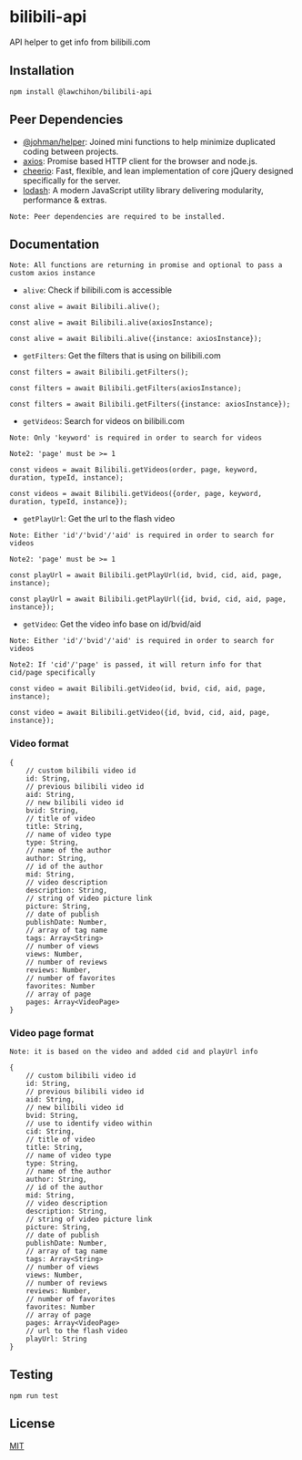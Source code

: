 # bilibili-api
API helper to get info from bilibili.com


## Installation

```
npm install @lawchihon/bilibili-api
```

## Peer Dependencies
- [@johman/helper](https://www.npmjs.com/package/@johman/helper): Joined mini functions to help minimize duplicated coding between projects.
- [axios](https://github.com/axios/axios): Promise based HTTP client for the browser and node.js.
- [cheerio](https://github.com/cheeriojs/cheerio): Fast, flexible, and lean implementation of core jQuery designed specifically for the server.
- [lodash](https://github.com/lodash/lodash): A modern JavaScript utility library delivering modularity, performance & extras.

`Note: Peer dependencies are required to be installed.`

## Documentation
`Note: All functions are returning in promise and optional to pass a custom axios instance`

- `alive`: Check if bilibili.com is accessible

```
const alive = await Bilibili.alive();
```

```
const alive = await Bilibili.alive(axiosInstance);
```

```
const alive = await Bilibili.alive({instance: axiosInstance});
```

- `getFilters`: Get the filters that is using on bilibili.com

```
const filters = await Bilibili.getFilters();
```

```
const filters = await Bilibili.getFilters(axiosInstance);
```

```
const filters = await Bilibili.getFilters({instance: axiosInstance});
```

- `getVideos`: Search for videos on bilibili.com

`Note: Only 'keyword' is required in order to search for videos`

`Note2: 'page' must be >= 1`

```
const videos = await Bilibili.getVideos(order, page, keyword, duration, typeId, instance);
```

```
const videos = await Bilibili.getVideos({order, page, keyword, duration, typeId, instance});
```

- `getPlayUrl`: Get the url to the flash video

`Note: Either 'id'/'bvid'/'aid' is required in order to search for videos`

`Note2: 'page' must be >= 1`

```
const playUrl = await Bilibili.getPlayUrl(id, bvid, cid, aid, page, instance);
```

```
const playUrl = await Bilibili.getPlayUrl({id, bvid, cid, aid, page, instance});
```

- `getVideo`: Get the video info base on id/bvid/aid

`Note: Either 'id'/'bvid'/'aid' is required in order to search for videos`

`Note2: If 'cid'/'page' is passed, it will return info for that cid/page specifically`

```
const video = await Bilibili.getVideo(id, bvid, cid, aid, page, instance);
```

```
const video = await Bilibili.getVideo({id, bvid, cid, aid, page, instance});
```


### Video format
```
{
    // custom bilibili video id
    id: String,
    // previous bilibili video id
    aid: String,
    // new bilibili video id
    bvid: String,
    // title of video
    title: String,
    // name of video type
    type: String,
    // name of the author
    author: String,
    // id of the author
    mid: String,
    // video description
    description: String,
    // string of video picture link
    picture: String,
    // date of publish
    publishDate: Number,
    // array of tag name
    tags: Array<String>
    // number of views
    views: Number,
    // number of reviews
    reviews: Number,
    // number of favorites
    favorites: Number
    // array of page
    pages: Array<VideoPage>
}
```

### Video page format
`Note: it is based on the video and added cid and playUrl info`
```
{
    // custom bilibili video id
    id: String,
    // previous bilibili video id
    aid: String,
    // new bilibili video id
    bvid: String,
    // use to identify video within 
    cid: String,
    // title of video
    title: String,
    // name of video type
    type: String,
    // name of the author
    author: String,
    // id of the author
    mid: String,
    // video description
    description: String,
    // string of video picture link
    picture: String,
    // date of publish
    publishDate: Number,
    // array of tag name
    tags: Array<String>
    // number of views
    views: Number,
    // number of reviews
    reviews: Number,
    // number of favorites
    favorites: Number
    // array of page
    pages: Array<VideoPage>
    // url to the flash video
    playUrl: String
}
```

## Testing

```
npm run test
```

## License
[MIT](LICENSE)
